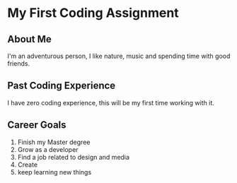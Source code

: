 # My First Coding Assignment
## About Me  
I'm an adventurous person, I like nature, music and spending time with good friends.
## Past Coding Experience
I have zero coding experience, this will be my first time working with it. 
## Career Goals
1. Finish my Master degree
2. Grow as a developer 
3. Find a job related to design and media
4. Create 
5. keep learning new things 


